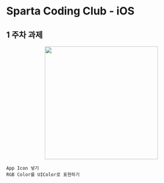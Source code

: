 # Sparta Coding Club - iOS

## 1 주차 과제

<p align="center">
  <img width="300" src="https://user-images.githubusercontent.com/60697742/123720265-a515fe80-d8be-11eb-8f31-4b843f3e96e0.mov">
</p>

```
App Icon 넣기
RGB Color를 UIColor로 표현하기
```
